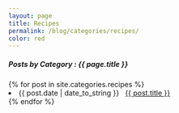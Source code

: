 ```yaml
---
layout: page
title: Recipes
permalink: /blog/categories/recipes/
color: red
---
```


<h5> Posts by Category : {{ page.title }} </h5>

<div class="card">
{% for post in site.categories.recipes %}
 <li class="category-posts"><span>{{ post.date | date_to_string }}</span> &nbsp; <a href="{{ post.url }}">{{ post.title }}</a></li>
{% endfor %}
</div>
